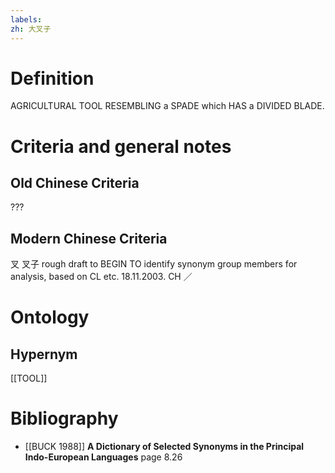 ```yaml
---
labels: 
zh: 大叉子
---
```


# Definition
AGRICULTURAL TOOL RESEMBLING a SPADE which HAS a DIVIDED BLADE.
# Criteria and general notes
## Old Chinese Criteria
???
## Modern Chinese Criteria
叉
叉子
rough draft to BEGIN TO identify synonym group members for analysis, based on CL etc. 18.11.2003. CH ／
# Ontology

## Hypernym
[[TOOL]]
# Bibliography
- [[BUCK 1988]]
**A Dictionary of Selected Synonyms in the Principal Indo-European Languages** page 8.26
